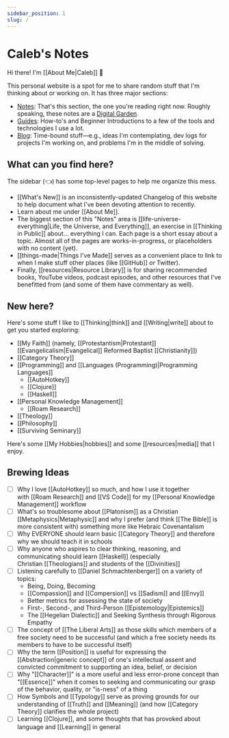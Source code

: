 ```yaml
---
sidebar_position: 1
slug: /
---
```


# Caleb's Notes

Hi there! I'm [[About Me|Caleb]] 👋

This personal website is a spot for me to share random stuff that I'm thinking about or working on. It has three major sections:

- [Notes](/): That's this section, the one you're reading right now. Roughly speaking, these notes are a [Digital Garden](https://maggieappleton.com/garden-history).
- [Guides](/guides): How-to's and Beginner Introductions to a few of the tools and technologies I use a lot.
- [Blog](/blog): Time-bound stuff—e.g., ideas I'm contemplating, dev logs for projects I'm working on, and problems I'm in the middle of solving. 

## What can you find here?

The sidebar (👈) has some top-level pages to help me organize this mess.

-   [[What's New]] is an inconsistently-updated Changelog of this website to help document what I've been devoting attention to recently.
-   Learn about me under [[About Me]].
-   The biggest section of this "Notes" area is [[life-universe-everything|Life, the Universe, and Everything]], an exercise in [[Thinking in Public]] about... everything I can. Each page is a short essay about a topic. Almost all of the pages are works-in-progress, or placeholders with no content (yet).
-   [[things-made|Things I've Made]] serves as a convenient place to link to when I make stuff other places (like [[GitHub]] or Twitter).
-   Finally, [[resources|Resource Library]] is for sharing recommended books, YouTube videos, podcast episodes, and other resources that I've benefitted from (and some of them have commentary as well).

## New here?

Here's some stuff I like to [[Thinking|think]] and [[Writing|write]] about to get you started exploring:

-   [[My Faith]] (namely, [[Protestantism|Protestant]] [[Evangelicalism|Evangelical]] Reformed Baptist [[Christianity]])
-   [[Category Theory]]
-   [[Programming]] and [[Languages (Programming)|Programming Languages]]
    -   [[AutoHotkey]]
    -   [[Clojure]]
    -   [[Haskell]]
-   [[Personal Knowledge Management]]
    -   [[Roam Research]]
-   [[Theology]]
-   [[Philosophy]]
-   [[Surviving Seminary]]

Here's some [[My Hobbies|hobbies]] and some [[resources|media]] that I enjoy.

## Brewing Ideas

- [ ] Why I love [[AutoHotkey]] so much, and how I use it together with [[Roam Research]] and [[VS Code]] for my [[Personal Knowledge Management]] workflow
- [ ] What's so troublesome about [[Platonism]] as a Christian [[Metaphysics|Metaphysic]] and why I prefer (and think [[The Bible]] is more consistent with) something more like Hebraic Covenantalism
- [ ] Why EVERYONE should learn basic [[Category Theory]] and therefore why we should teach it in schools 
- [ ] Why anyone who aspires to clear thinking, reasoning, and communicating should learn [[Haskell]] (especially Christian [[Theologians]] and students of the [[Divinities]]
- [ ] Listening carefully to [[Daniel Schmachtenberger]] on a variety of topics:
    - Being, Doing, Becoming
    - [[Compassion]] and [[Compersion]] vs [[Sadism]] and [[Envy]] 
    - Better metrics for assessing the state of society
    - First-, Second-, and Third-Person [[Epistemology|Epistemics]]
    - The [[Hegelian Dialectic]] and Seeking Synthesis through Rigorous Empathy
- [ ] The concept of [[The Liberal Arts]] as those skills which members of a free society need to be successful (and which a free society needs its members to have to be successful itself)
- [ ] Why the term [[Position]] is useful for expressing the [[Abstraction|generic concept]] of one's intellectual assent and convicted commitment to supporting an idea, belief, or decision
- [ ] Why "[[Character]]" is a more useful and less error-prone concept than "[[Essence]]" when it comes to seeking and communicating our grasp of the behavior, quality, or "is-ness" of a thing
- [ ] How Symbols and [[Typology]] serve as proving grounds for our understanding of [[Truth]] and [[Meaning]] (and how [[Category Theory]] clarifies the whole project)
- [ ] Learning [[Clojure]], and some thoughts that has provoked about language and [[Learning]] in general
